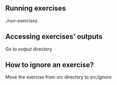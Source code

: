 ## Running exercises
*./run-exercises*

## Accessing exercises' outputs
Go to *output* directory

## How to ignore an exercise?
Move the exercise from *src* directory to *src/ignore*